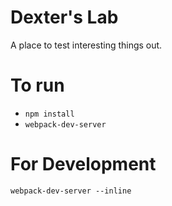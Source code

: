 Dexter's Lab
============

A place to test interesting things out.

To run
======

- `npm install`
- `webpack-dev-server`

For Development
===============
`webpack-dev-server --inline`